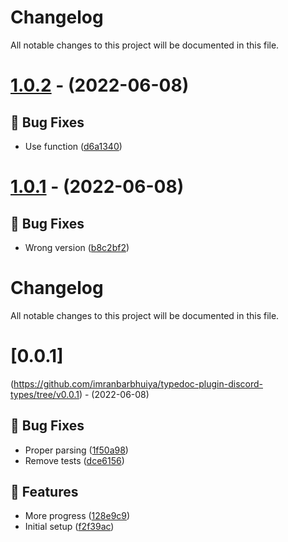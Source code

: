 # Changelog
All notable changes to this project will be documented in this file.

# [1.0.2](https://github.com/imranbarbhuiya/typedoc-plugin-discord-types/compare/v1.0.1...v1.0.2) - (2022-06-08)

## 🐛 Bug Fixes

- Use function ([d6a1340](https://github.com/imranbarbhuiya/typedoc-plugin-discord-types/commit/d6a1340c23f4b4a095c43a7fcec5e03043710972))

# [1.0.1](https://github.com/imranbarbhuiya/typedoc-plugin-discord-types/compare/v1.0.0...v1.0.1) - (2022-06-08)

## 🐛 Bug Fixes

- Wrong version ([b8c2bf2](https://github.com/imranbarbhuiya/typedoc-plugin-discord-types/commit/b8c2bf28a2240f73c4fe0dcebb62ba8c0b31cd83))

# Changelog

All notable changes to this project will be documented in this file.

# [0.0.1]

(https://github.com/imranbarbhuiya/typedoc-plugin-discord-types/tree/v0.0.1) - (2022-06-08)

## 🐛 Bug Fixes

-   Proper parsing ([1f50a98](https://github.com/imranbarbhuiya/typedoc-plugin-discord-types/commit/1f50a985b76ab2660a27053cbf85ec91ea03b448))
-   Remove tests ([dce6156](https://github.com/imranbarbhuiya/typedoc-plugin-discord-types/commit/dce6156fdc13d68fd568b4a2c583ed2c9dd80f6a))

## 🚀 Features

-   More progress ([128e9c9](https://github.com/imranbarbhuiya/typedoc-plugin-discord-types/commit/128e9c9af42ef730980cb5b54cd43b3146159b1e))
-   Initial setup ([f2f39ac](https://github.com/imranbarbhuiya/typedoc-plugin-discord-types/commit/f2f39acffcf0294d37f602a3172493437c285858))
